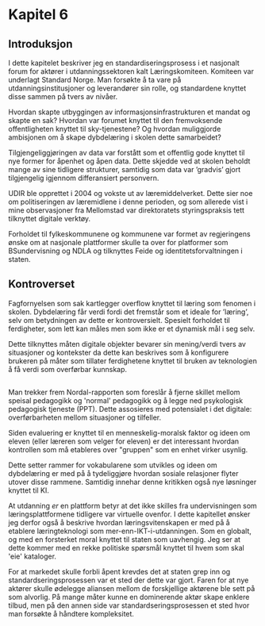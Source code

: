 
# Kapitel 6

## Introduksjon

I dette kapitelet beskriver jeg en standardiseringsprosess i et nasjonalt forum for aktører i utdanningssektoren kalt Læringskomiteen. Komiteen var underlagt Standard Norge. Man forsøkte å ta vare på utdanningsinstitusjoner og leverandører sin rolle, og standardene knyttet disse sammen på tvers av nivåer.


Hvordan skapte utbyggingen av informasjonsinfrastrukturen et mandat og skapte en sak? Hvordan var forumet knyttet til den fremvoksende offentligheten knyttet til sky-tjenestene? Og hvordan muliggjorde ambisjonen om å skape dybdelæring i skolen dette samarbeidet?

Tilgjengeliggjøringen av data var forstått som et offentlig gode knyttet til nye former for åpenhet og åpen data. Dette skjedde ved at skolen beholdt mange av sine tidligere strukturer, samtidig som data var ’gradvis’ gjort tilgjengelig igjennom differansiert personvern.


UDIR ble opprettet i 2004 og vokste ut av læremiddelverket. Dette sier noe om politiseringen av læremidlene i denne perioden, og som allerede vist i mine observasjoner fra Mellomstad var direktoratets styringspraksis tett tilknyttet digitale verktøy.

Forholdet til fylkeskommunene og kommunene var formet av regjeringens ønske om at nasjonale plattformer skulle ta over for platformer som BSundervisning og NDLA og tilknyttes Feide og identitetsforvaltningen i staten.

## Kontroverset

Fagfornyelsen som sak kartlegger overflow knyttet til læring som fenomen i skolen. Dybdelæring får verdi fordi det fremstår som et ideale for ’læring’, selv om betydningen av dette er kontroversielt. Spesielt forholdet til ferdigheter, som lett kan måles men som ikke er et dynamisk mål i seg selv.

Dette tilknyttes måten digitale objekter bevarer sin mening/verdi tvers av situasjoner og kontekster da dette kan beskrives som å konfigurere brukeren på måter som tillater ferdighetene knyttet til bruken av teknologien å få verdi som overførbar kunnskap.


##

Man trekker frem Nordal-rapporten som foreslår å fjerne skillet mellom speisal pedagogikk og 'normal' pedagogikk og å legge ned psykologisk pedagogisk tjeneste (PPT). Dette assosieres med potensialet i det digitale: overførbarheten mellom situasjoner og tilfeller.

Siden evaluering er knyttet til en menneskelig-moralsk faktor og ideen om eleven (eller læreren som velger for eleven) er det interessant hvordan kontrollen som må etableres over "gruppen" som en enhet virker usynlig.

Dette setter rammer for vokabularene som utvikles og ideen om dybdelæring er med på å tydeliggjøre hvordan sosiale relasjoner flyter utover disse rammene. Samtidig innehar denne kritikken også nye løsninger knyttet til KI.

At utdanning *er* en plattform betyr at det ikke skilles fra undervisningen som læringsplattformene tidligere var virtuelle ovenfor. I dette kapitellet ønsker jeg derfor også å beskrive hvordan læringsvitenskapen er med på å etablere læringteknologi som mer-enn-IKT-i-utdanningen. Som en globalt, og med en forsterket moral knyttet til staten som uavhengig. Jeg ser at dette kommer med en rekke politiske spørsmål knyttet til hvem som skal 'eie' kataloger.

For at markedet skulle forbli åpent krevdes det at staten grep inn og standardseringsprosessen var et sted der dette var gjort. Faren for at nye aktører skulle ødelegge aliansen mellom de forskjellige aktørene ble sett på som alvorlig. På mange måter kunne en dominerende aktør skape enklere tilbud, men på den annen side var standardseringsprosessen et sted hvor man forsøkte å håndtere kompleksitet.
